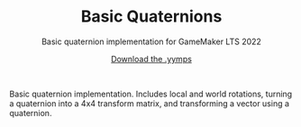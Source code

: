 <h1 align="center">Basic Quaternions</h1>

<p align="center">Basic quaternion implementation for GameMaker LTS 2022</p>

<p align="center"><a href="https://github.com/JujuAdams/basic-quaternions/releases/">Download the .yymps</a></p>

&nbsp;

Basic quaternion implementation. Includes local and world rotations, turning a quaternion into a 4x4 transform matrix, and transforming a vector using a quaternion.
